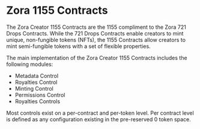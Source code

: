 # Zora 1155 Contracts

The Zora Creator 1155 Contracts are the 1155 compliment to the Zora 721 Drops Contracts. While the 721 Drops Contracts enable creators to mint unique, non-fungible tokens (NFTs), the 1155 Contracts allow creators to mint semi-fungible tokens with a set of flexible properties.

The main implementation of the Zora Creator 1155 Contracts includes the following modules:

- Metadata Control
- Royalties Control
- Minting Control
- Permissions Control
- Royalties Controls

Most controls exist on a per-contract and per-token level. Per contract level is defined as any configuration existing in the pre-reserved 0 token space.
